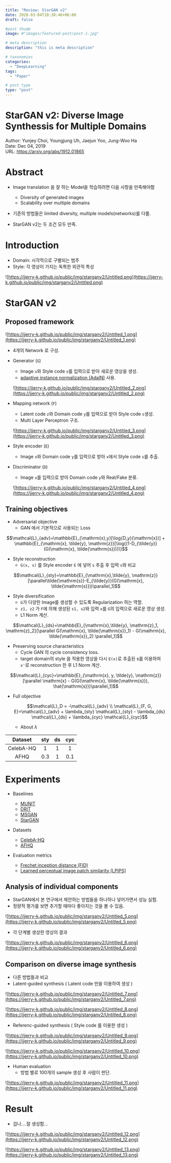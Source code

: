 ```yaml
---
title: "Review: StarGAN v2"
date: 2020-03-04T18:30:46+06:00
draft: false

#post thumb
image: #"images/featured-post/post-1.jpg"

# meta description
description: "this is meta description"

# taxonomies
categories:
  - "DeepLearning"
tags:
  - "Paper"

# post type
type: "post"
---
```


# StarGAN v2: Diverse Image Synthessis for Multiple Domains

Author: Yunjey Choi, Youngjung Uh, Jaejun Yoo, Jung-Woo Ha  
Date: Dec 04, 2019  
URL: https://arxiv.org/abs/1912.01865

# Abstract

- Image translation 을 잘 하는 Model을 학습하려면 다음 사항을 만족해야함
    - Diversity of generated images
    - Scalability over multiple domains

- 기존의 방법들은 limited diversity, multiple models(networks)를 다룸.
- StarGAN v2는 두 조건 모두 만족.

# Introduction

- Domain: 시각적으로 구별되는 범주
- Style: 각 영상이 가지는 독특한 외관적 특성

![https://jjerry-k.github.io/public/img/starganv2/Untitled.png](https://jjerry-k.github.io/public/img/starganv2/Untitled.png)

# StarGAN v2

## Proposed framework

![https://jjerry-k.github.io/public/img/starganv2/Untitled_1.png](https://jjerry-k.github.io/public/img/starganv2/Untitled_1.png)

- 4개의 Network 로 구성.
- Generator (`G`)
    - Image `x`와 Style code `s`를 입력으로 받아 새로운 영상을 생성.
    - [adaptive instance normalization (AdaIN)](https://arxiv.org/abs/1703.06868) 사용.

    ![https://jjerry-k.github.io/public/img/starganv2/Untitled_2.png](https://jjerry-k.github.io/public/img/starganv2/Untitled_2.png)

- Mapping network (`F`)
    - Latent code `z`와 Domain code `y`를 입력으로 받아 Style code `s`생성.
    - Multi Layer Perceptron 구조.

    ![https://jjerry-k.github.io/public/img/starganv2/Untitled_3.png](https://jjerry-k.github.io/public/img/starganv2/Untitled_3.png)

- Style encoder (`E`)
    - Image `x`와 Domain code `y`를 입력으로 받아 `x`에서 Style code `s`를 추출.
- Discriminator (`D`)
    - Image `x`를 입력으로 받아 Domain code `y`와 Real/Fake 분류.

    ![https://jjerry-k.github.io/public/img/starganv2/Untitled_4.png](https://jjerry-k.github.io/public/img/starganv2/Untitled_4.png)

## Training objectives

- Adversarial objective
    - GAN 에서 기본적으로 사용되는 Loss

$$\mathcal{L}_{adv}=\mathbb{E}_{\mathrm{x},y}[\log{D_y}(\mathrm{x})] + \mathbb{E}_{\mathrm{x}, \tilde{y}, \mathrm{z}}[\log{(1-D_{\tilde{y}}(G(\mathrm{x}, \tilde{\mathrm{s}})))}$$

- Style reconstruction
    - `G(x, s)` 를 Style encoder `E` 에 넣어 `s` 추출 후 입력 `s`와 비교

$$\mathcal{L}_{sty}=\mathbb{E}_{\mathrm{x},\tilde{y}, \mathrm{z}}[\parallel\tilde{\mathrm{s}}-E_{\tilde{y}}(G(\mathrm{x}, \tilde{\mathrm{s}}))\parallel_1]$$

- Style diversification
    - `G`가 다양한 Image를 생성할 수 있도록 Regularization 하는 역할.
    - `z1, z2` 가 `F`에 의해 생성된 `s1, s2`와 입력 `x`를 `G`의 입력으로 새로운 영상 생성.
    - L1 Norm 계산.

$$\mathcal{L}_{ds}=\mathbb{E}_{\mathrm{x},\tilde{y}, \mathrm{z}_1, \mathrm{z}_2}[\parallel G(\mathrm{x}, \tilde{\mathrm{s}}_1) - G(\mathrm{x}, \tilde{\mathrm{s}}_2) \parallel_1]$$

- Preserving source characteristics
    - Cycle GAN 의 cycle consistency loss.
    - target domain의 style 을 적용한 영상을 다시 `E(x)`로 추출된 s를 이용하여 `x'`로 reconstruction 한 후 L1 Norm 계산.

$$\mathcal{L}_{cyc}=\mathbb{E}_{\mathrm{x}, y, \tilde{y}, \mathrm{z}}[\parallel \mathrm{x} - G(G(\mathrm{x}, \tilde{\mathrm{s}}), \hat{\mathrm{s}})\parallel_1]$$

- Full objective

    $$\mathcal{L}_D = -\mathcal{L}_{adv} \\ \mathcal{L}_{F, G, E}=\mathcal{L}_{adv} + \lambda_{sty} \mathcal{L}_{sty} - \lambda_{ds} \mathcal{L}_{ds} + \lambda_{cyc} \mathcal{L}_{cyc}$$

    - About $\lambda$

|Dataset  |  sty | ds  |cyc|
|:-----:  |  :-: | :-: |:-:|
|CelebA-HQ|  1   | 1   | 1 |
|AFHQ     | 0.3  | 1   |0.1|


# Experiments

- Baselines
    - [MUNIT](https://arxiv.org/abs/1804.04732)
    - [DRIT](https://arxiv.org/abs/1808.00948)
    - [MSGAN](https://arxiv.org/abs/1903.05628)
    - [StarGAN](https://arxiv.org/abs/1711.09020)

- Datasets
    - [CelebA-HQ](http://mmlab.ie.cuhk.edu.hk/projects/CelebA.html)
    - [AFHQ](https://github.com/clovaai/stargan-v2/blob/master/download.sh)

- Evaluation metrics
    - [Frechet inception distance (FID)](https://arxiv.org/abs/1706.08500)
    - [Learned perceptual image patch similarity (LPIPS)](https://arxiv.org/abs/1801.03924)

## Analysis of individual components

- StarGAN에서 본 연구에서 제안하는 방법들을 하나하나 넣어가면서 성능 실험.
- 정량적 평가를 보면 추가할 때마다 좋아지는 것을 볼 수 있음.

![https://jjerry-k.github.io/public/img/starganv2/Untitled_5.png](https://jjerry-k.github.io/public/img/starganv2/Untitled_5.png)

- 각 단계별 생성한 영상의 결과

![https://jjerry-k.github.io/public/img/starganv2/Untitled_6.png](https://jjerry-k.github.io/public/img/starganv2/Untitled_6.png)

## Comparison on diverse image synthesis

- 다른 방법들과 비교
- Latent-guided synthesis ( Latent code 만을 이용하여 생성 )

![https://jjerry-k.github.io/public/img/starganv2/Untitled_7.png](https://jjerry-k.github.io/public/img/starganv2/Untitled_7.png)

![https://jjerry-k.github.io/public/img/starganv2/Untitled_8.png](https://jjerry-k.github.io/public/img/starganv2/Untitled_8.png)

- Referenc-guided synthesis ( Style code 를 이용한 생성 )

![https://jjerry-k.github.io/public/img/starganv2/Untitled_9.png](https://jjerry-k.github.io/public/img/starganv2/Untitled_9.png)

![https://jjerry-k.github.io/public/img/starganv2/Untitled_10.png](https://jjerry-k.github.io/public/img/starganv2/Untitled_10.png)

- Human evaluation
    - 방법 별로 100개의 sample 생성 후 사람이 판단.

![https://jjerry-k.github.io/public/img/starganv2/Untitled_11.png](https://jjerry-k.github.io/public/img/starganv2/Untitled_11.png)

# Result

- 겁나....잘 생성함...

![https://jjerry-k.github.io/public/img/starganv2/Untitled_12.png](https://jjerry-k.github.io/public/img/starganv2/Untitled_12.png)

![https://jjerry-k.github.io/public/img/starganv2/Untitled_13.png](https://jjerry-k.github.io/public/img/starganv2/Untitled_13.png)